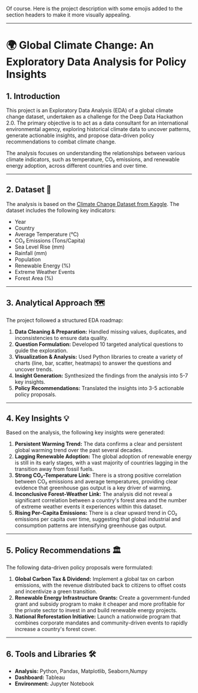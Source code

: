 Of course. Here is the project description with some emojis added to the section headers to make it more visually appealing.

---

# 🌍 Global Climate Change: An Exploratory Data Analysis for Policy Insights

## 1. Introduction

This project is an Exploratory Data Analysis (EDA) of a global climate change dataset, undertaken as a challenge for the Deep Data Hackathon 2.0. The primary objective is to act as a data consultant for an international environmental agency, exploring historical climate data to uncover patterns, generate actionable insights, and propose data-driven policy recommendations to combat climate change.

The analysis focuses on understanding the relationships between various climate indicators, such as temperature, CO₂ emissions, and renewable energy adoption, across different countries and over time.

---

## 2. Dataset 💾

The analysis is based on the [Climate Change Dataset from Kaggle](https://www.kaggle.com/datasets/bhadramohit/climate-change-dataset). The dataset includes the following key indicators:
- Year
- Country
- Average Temperature (°C)
- CO₂ Emissions (Tons/Capita)
- Sea Level Rise (mm)
- Rainfall (mm)
- Population
- Renewable Energy (%)
- Extreme Weather Events
- Forest Area (%)

---

## 3. Analytical Approach 🗺️

The project followed a structured EDA roadmap:
1.  **Data Cleaning & Preparation:** Handled missing values, duplicates, and inconsistencies to ensure data quality.
2.  **Question Formulation:** Developed 10 targeted analytical questions to guide the exploration.
3.  **Visualization & Analysis:** Used Python libraries to create a variety of charts (line, bar, scatter, heatmaps) to answer the questions and uncover trends.
4.  **Insight Generation:** Synthesized the findings from the analysis into 5-7 key insights.
5.  **Policy Recommendations:** Translated the insights into 3-5 actionable policy proposals.

---

## 4. Key Insights 💡

Based on the analysis, the following key insights were generated:

1.  **Persistent Warming Trend:** The data confirms a clear and persistent global warming trend over the past several decades.
2.  **Lagging Renewable Adoption:** The global adoption of renewable energy is still in its early stages, with a vast majority of countries lagging in the transition away from fossil fuels.
3.  **Strong CO₂-Temperature Link:** There is a strong positive correlation between CO₂ emissions and average temperatures, providing clear evidence that greenhouse gas output is a key driver of warming.
4.  **Inconclusive Forest-Weather Link:** The analysis did not reveal a significant correlation between a country's forest area and the number of extreme weather events it experiences within this dataset.
5.  **Rising Per-Capita Emissions:** There is a clear upward trend in CO₂ emissions per capita over time, suggesting that global industrial and consumption patterns are intensifying greenhouse gas output.

---

## 5. Policy Recommendations 🏛️

The following data-driven policy proposals were formulated:

1.  **Global Carbon Tax & Dividend:** Implement a global tax on carbon emissions, with the revenue distributed back to citizens to offset costs and incentivize a green transition.
2.  **Renewable Energy Infrastructure Grants:** Create a government-funded grant and subsidy program to make it cheaper and more profitable for the private sector to invest in and build renewable energy projects.
3.  **National Reforestation Initiative:** Launch a nationwide program that combines corporate mandates and community-driven events to rapidly increase a country's forest cover.

---

## 6. Tools and Libraries 🛠️

-   **Analysis:** Python, Pandas, Matplotlib, Seaborn,Numpy
-   **Dashboard:** Tableau
-   **Environment:** Jupyter Notebook
